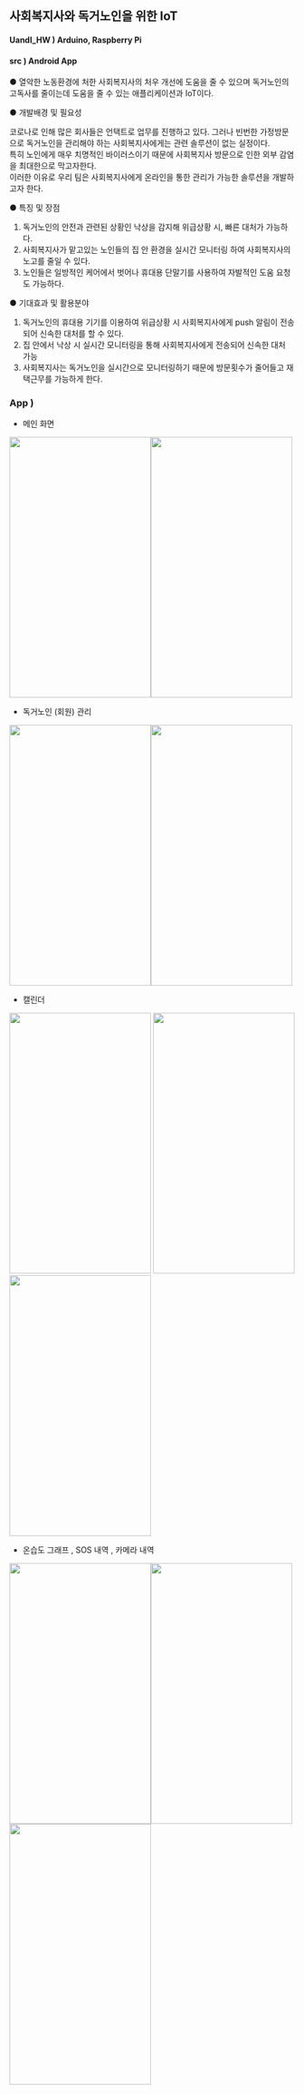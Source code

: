 ## 사회복지사와 독거노인을 위한 IoT 

#### UandI_HW ) Arduino, Raspberry Pi
#### src ) Android App 

● 열악한 노동환경에 처한 사회복지사의 처우 개선에 도움을 줄 수 있으며 독거노인의 고독사를 줄이는데 도움을 줄 수 있는 애플리케이션과 IoT이다. 

● 개발배경 및 필요성

코로나로 인해 많은 회사들은 언택트로 업무를 진행하고 있다. 그러나 빈번한 가정방문으로 독거노인을 관리해야 하는 사회복지사에게는 관련 솔루션이 없는 실정이다.<br>
특히 노인에게 매우 치명적인 바이러스이기 때문에 사회복지사 방문으로 인한 외부 감염을 최대한으로 막고자한다. <br>
이러한 이유로 우리 팀은 사회복지사에게 온라인을 통한 관리가 가능한 솔루션을 개발하고자 한다.<br>

● 특징 및 장점

 1. 독거노인의 안전과 관련된 상황인 낙상을 감지해 위급상황 시, 빠른 대처가 가능하다.
 2. 사회복지사가 맡고있는 노인들의 집 안 환경을 실시간 모니터링 하여 사회복지사의 노고를 줄일 수 있다.
 3.  노인들은 일방적인 케어에서 벗어나 휴대용 단말기를 사용하여 자발적인 도움 요청도 가능하다.

● 기대효과 및 활용분야

1. 독거노인의 휴대용 기기를 이용하여 위급상황 시 사회복지사에게 push 알림이 전송되어 신속한 대처를 할 수 있다.
2. 집 안에서 낙상 시 실시간 모니터링을 통해 사회복지사에게 전송되어 신속한 대처 가능
3. 사회복지사는 독거노인을 실시간으로 모니터링하기 때문에 방문횟수가 줄어들고 재택근무를 가능하게 한다.


### App ) 

- 메인 화면 

<img src="https://user-images.githubusercontent.com/48972530/97716747-56ce1700-1b07-11eb-8335-ff8c19202e85.png"  width="250" height="460"><img src="https://user-images.githubusercontent.com/48972530/97716376-e3c4a080-1b06-11eb-98f9-a549cc36d3c9.png"  width="250" height="460">

- 독거노인 (회원) 관리

<img src="https://user-images.githubusercontent.com/48972530/101984790-0a115a80-3cc7-11eb-9d83-7de2171d7055.png" width="250" height="460"><img src="https://user-images.githubusercontent.com/48972530/97715271-867c1f80-1b05-11eb-8a69-d42cfe05ed28.png"  width="250" height="460">

- 캘린더

<img src="https://user-images.githubusercontent.com/48972530/91518252-d0d8f880-e92a-11ea-98ec-1e44e047692e.png"  width="250" height="460">   <img src="https://user-images.githubusercontent.com/48972530/91518634-b18e9b00-e92b-11ea-816e-3ae76fdd48fb.png"  width="250" height="460"><img src="https://user-images.githubusercontent.com/48972530/91518511-67a5b500-e92b-11ea-8b11-132a866fd274.png"  width="250" height="460">

- 온습도 그래프 , SOS 내역 , 카메라 내역

<img src="https://user-images.githubusercontent.com/48972530/101984815-290fec80-3cc7-11eb-8a80-228e55e70aba.png"  width="250" height="460"><img src="https://user-images.githubusercontent.com/48972530/101984807-21e8de80-3cc7-11eb-9733-ab83ce2d61de.png"  width="250" height="460"><img src="https://user-images.githubusercontent.com/48972530/101984799-1695b300-3cc7-11eb-93c6-3a020eeacd06.png" width="250" height="460">
